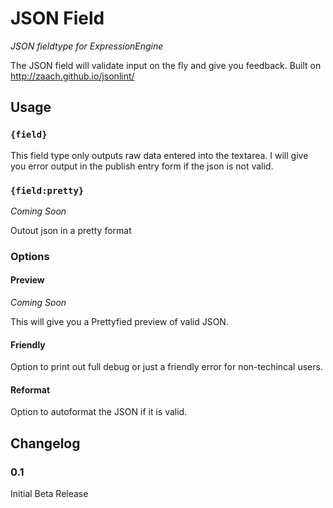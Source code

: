 # JSON Field

*JSON fieldtype for ExpressionEngine*

The JSON field will validate input on the fly and give you feedback. Built on http://zaach.github.io/jsonlint/

## Usage

### `{field}`

This field type only outputs raw data entered into the textarea. I will give you error output in the publish entry form if the json is not valid.

### `{field:pretty}`

*Coming Soon*

Outout json in a pretty format

### Options

#### Preview 

*Coming Soon*

This will give you a Prettyfied preview of valid JSON.

#### Friendly

Option to print out full debug or just a friendly error for non-techincal users.

#### Reformat

Option to autoformat the JSON if it is valid.

## Changelog

### 0.1  

Initial Beta Release